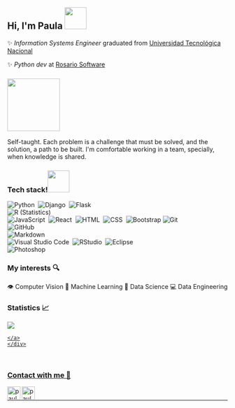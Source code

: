 <h2>Hi, I'm Paula <img src="https://media0.giphy.com/media/kBZ212yGzFaxgkSIKW/giphy.gif?cid=790b7611dd8948da85299984eb300e6c15d9ad64822331fb&rid=giphy.gif&ct=s" width="50"></h2>

✨ *Information Systems Engineer* graduated from [Universidad Tecnológica Nacional](https://utn.edu.ar/es/)

✨ *Python dev* at [Rosario Software](https://www.rosariosoftware.com/)


<h3><img src="https://media1.giphy.com/media/ZbH8qLL8vHXBjrBuO7/giphy.gif?cid=790b76114cb86b2ae3c05078e25cc241be023b4e38f6ef77&rid=giphy.gif&ct=ts" width="120"></h3>

Self-taught. Each problem is a challenge that must be solved, and the solution, a path to be built. I'm comfortable working in a team, specially, when knowledge is shared. 


<h3><b>Tech stack!</b><img src="https://media2.giphy.com/media/j2pOGeGYKe2xCCKwfi/giphy.gif?cid=790b761160dee29c4f4983d787b2c782a044de65150a678d&rid=giphy.gif&ct=s" width="50"></h3>

![Python](https://img.shields.io/badge/-Python-05122A?style=flat&logo=python)&nbsp;
![Django](https://img.shields.io/badge/-Django-05122A?style=flat&logo=django&logoColor=092E20)&nbsp;
![Flask](https://img.shields.io/badge/-Flask-05122A?style=flat&logo=flask)\
![R (Statistics)](https://img.shields.io/badge/-R-05122A?style=flat&logo=R&logoColor=276DC3)\
![JavaScript](https://img.shields.io/badge/-JavaScript-05122A?style=flat&logo=javascript)&nbsp;
![React](https://img.shields.io/badge/-React-05122A?style=flat&logo=react)&nbsp;
![HTML](https://img.shields.io/badge/-HTML-05122A?style=flat&logo=HTML5)&nbsp;
![CSS](https://img.shields.io/badge/-CSS-05122A?style=flat&logo=CSS3&logoColor=1572B6)&nbsp;
![Bootstrap](https://img.shields.io/badge/-Bootstrap-05122A?style=flat&logo=bootstrap&logoColor=563D7C)
![Git](https://img.shields.io/badge/-Git-05122A?style=flat&logo=git)&nbsp;\
![GitHub](https://img.shields.io/badge/-GitHub-05122A?style=flat&logo=github)\
![Markdown](https://img.shields.io/badge/-Markdown-05122A?style=flat&logo=markdown)\
![Visual Studio Code](https://img.shields.io/badge/-Visual%20Studio%20Code-05122A?style=flat&logo=visual-studio-code&logoColor=007ACC)&nbsp;
![RStudio](https://img.shields.io/badge/-RStudio-05122A?style=flat&logo=rstudio)&nbsp;
![Eclipse](https://img.shields.io/badge/-Eclipse-05122A?style=flat&logo=eclipse-ide&logoColor=2C2255)\
![Photoshop](https://img.shields.io/badge/-Photoshop-05122A?style=flat&logo=adobe-photoshop)&nbsp;



### My interests 🔍
👁 Computer Vision
🧠 Machine Learning
📝 Data Science
💻 Data Engineering
<br/>
  <h3> Statistics 📈 </h3>
<div > 
    <a href="">
        <img align="center" src="https://github-readme-stats-sigma-five.vercel.app/api?username=pabeli&show_icons=true&include_all_commits=true&count_private=true&theme=buefy&line_height=40" />
    </a>
    <a href="">
        
    </a>
    </div>
<br/>


### Contact with me 📝

[<img align="left" alt="paula.lima.95 | Facebook" height="30px" src="https://image.flaticon.com/icons/png/512/145/145802.png" />][facebook]
[<img align="left" alt="paula-belen-lima-690b91140 | LinkedIn" height="30px" src="https://image.flaticon.com/icons/png/512/185/185964.png"/>][linkedin]
<br />

---

[facebook]: https://www.facebook.com/paula.lima.95/
[linkedin]: https://www.linkedin.com/in/paula-belen-lima-690b91140/

